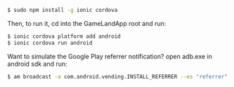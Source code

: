 
```bash
$ sudo npm install -g ionic cordova
```

Then, to run it, cd into the GameLandApp root and run:

```bash
$ ionic cordova platform add android
$ ionic cordova run android
```

Want to simulate the Google Play referrer notification? open adb.exe in android sdk and run:
```bash
$ am broadcast -a com.android.vending.INSTALL_REFERRER --es "referrer" "utm_source%3Dtest%26utm_medium%3Dtester"
```
